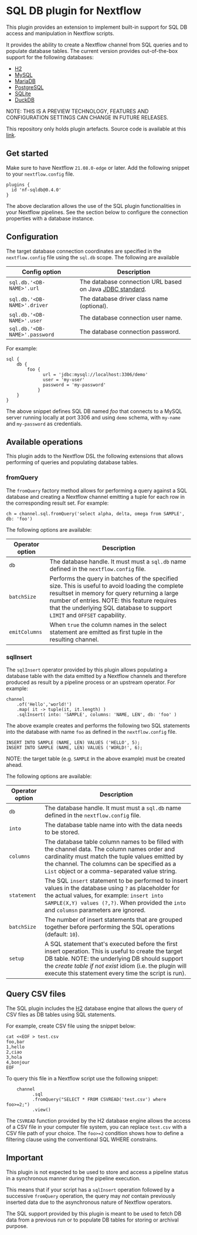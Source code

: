 # SQL DB plugin for Nextflow

This plugin provides an extension to implement built-in support for SQL DB access and manipulation in Nextflow scripts. 

It provides the ability to create a Nextflow channel from SQL queries and to populate database tables. The current version 
provides out-of-the-box support for the following databases: 

* [H2](https://www.h2database.com)
* [MySQL](https://www.mysql.com/) 
* [MariaDB](https://mariadb.org/)
* [PostgreSQL](https://www.postgresql.org/)
* [SQLite](https://www.sqlite.org/index.html)
* [DuckDB](https://duckdb.org/)
                    
NOTE: THIS IS A PREVIEW TECHNOLOGY, FEATURES AND CONFIGURATION SETTINGS CAN CHANGE IN FUTURE RELEASES.

This repository only holds plugin artefacts. Source code is available at this [link](https://github.com/nextflow-io/nextflow/tree/master/plugins/nf-sqldb).

## Get started 
  
Make sure to have Nextflow `21.08.0-edge` or later. Add the following snippet to your `nextflow.config` file. 

```
plugins {
  id 'nf-sqldb@0.4.0'
}
```
                                                              
The above declaration allows the use of the SQL plugin functionalities in your Nextflow pipelines. See the section 
below to configure the connection properties with a database instance. 

## Configuration

The target database connection coordinates are specified in the `nextflow.config` file using the
`sql.db` scope. The following are available

| Config option 	                    | Description 	                |
|---	                                |---	                        |
| `sql.db.'<DB-NAME>'.url`      | The database connection URL based on Java [JDBC standard](https://docs.oracle.com/javase/tutorial/jdbc/basics/connecting.html#db_connection_url). 
| `sql.db.'<DB-NAME>'.driver`   | The database driver class name (optional).
| `sql.db.'<DB-NAME>'.user`     | The database connection user name.
| `sql.db.'<DB-NAME>'.password` | The database connection password.

For example:

```
sql {
    db {
        foo {
              url = 'jdbc:mysql://localhost:3306/demo'
              user = 'my-user'
              password = 'my-password'
            }
    }
}

```

The above snippet defines SQL DB named *foo* that connects to a MySQL server running locally at port 3306 and
using `demo` schema, with `my-name` and `my-password` as credentials.

## Available operations

This plugin adds to the Nextflow DSL the following extensions that allows performing of queries and populating database tables.

### fromQuery

The `fromQuery` factory method allows for performing a query against a SQL database and creating a Nextflow channel emitting
a tuple for each row in the corresponding result set. For example:

```
ch = channel.sql.fromQuery('select alpha, delta, omega from SAMPLE', db: 'foo')
```

The following options are available:

| Operator option 	| Description 	                |
|---	            |---	                        |
| `db`              | The database handle. It must must a `sql.db` name defined in the `nextflow.config` file.
| `batchSize`       | Performs the query in batches of the specified size. This is useful to avoid loading the complete resultset in memory for query returning a large number of entries. NOTE: this feature requires that the underlying SQL database to support `LIMIT` and `OFFSET` capability. 
| `emitColumns`     | When `true` the column names in the select statement are emitted as first tuple in the resulting channel.

### sqlInsert

The `sqlInsert` operator provided by this plugin allows populating a database table with the data emitted
by a Nextflow channels and therefore produced as result by a pipeline process or an upstream operator. For example:

```
channel
    .of('Hello','world!')
    .map( it -> tuple(it, it.length) )
    .sqlInsert( into: 'SAMPLE', columns: 'NAME, LEN', db: 'foo' )

```

The above example creates and performs the following two SQL statements into the database with name `foo` as defined
in the `nextflow.config` file.

```
INSERT INTO SAMPLE (NAME, LEN) VALUES ('HELLO', 5);
INSERT INTO SAMPLE (NAME, LEN) VALUES ('WORLD!', 6);
```

NOTE: the target table (e.g. `SAMPLE` in the above example) must be created ahead.

The following options are available:

| Operator option 	 | Description 	                |
|-------------------|---	                        |
| `db`              | The database handle. It must must a `sql.db` name defined in the `nextflow.config` file.
| `into`            | The database table name into with the data needs to be stored.
| `columns`         | The database table column names to be filled with the channel data. The column names order and cardinality must match the tuple values emitted by the channel. The columns can be specified as a `List` object or a comma-separated value string.
| `statement`       | The SQL `insert` statement to be performed to insert values in the database using `?` as placeholder for the actual values, for example: `insert into SAMPLE(X,Y) values (?,?)`. When provided the `into` and `columsn` parameters are ignored.
| `batchSize`       | The number of insert statements that are grouped together before performing the SQL operations (default: `10`).
| `setup`           | A SQL statement that's executed before the first insert operation. This is useful to create the target DB table. NOTE: the underlying DB should support the *create table if not exist* idiom (i.e. the plugin will execute this statement every time the script is run).

## Query CSV files

The SQL plugin includes the [H2](https://www.h2database.com/html/main.html) database engine that allows the query of CSV files
as DB tables using SQL statements.

For example, create CSV file using the snippet below:

```
cat <<EOF > test.csv
foo,bar
1,hello
2,ciao
3,hola
4,bonjour
EOF
```

To query this file in a Nextflow script use the following snippet:

```nextflow
    channel
          .sql
          .fromQuery("SELECT * FROM CSVREAD('test.csv') where foo>=2;")
          .view()
```


The `CSVREAD` function provided by the H2 database engine allows the access of a CSV file in your computer file system,
you can replace `test.csv` with a CSV file path of your choice. The `foo>=2` condition shows how to define a filtering
clause using the conventional SQL WHERE constrains. 

## Important 

This plugin is not expected to be used to store and access a pipeline status in a synchronous manner during the pipeline 
execution. 

This means that if your script has a `sqlInsert` operation followed by a successive `fromQuery` operation, the query 
may *not* contain previously inserted data due to the asynchronous nature of Nextflow operators.

The SQL support provided by this plugin is meant to be used to fetch DB data from a previous run or to populate DB tables
for storing or archival purpose.
